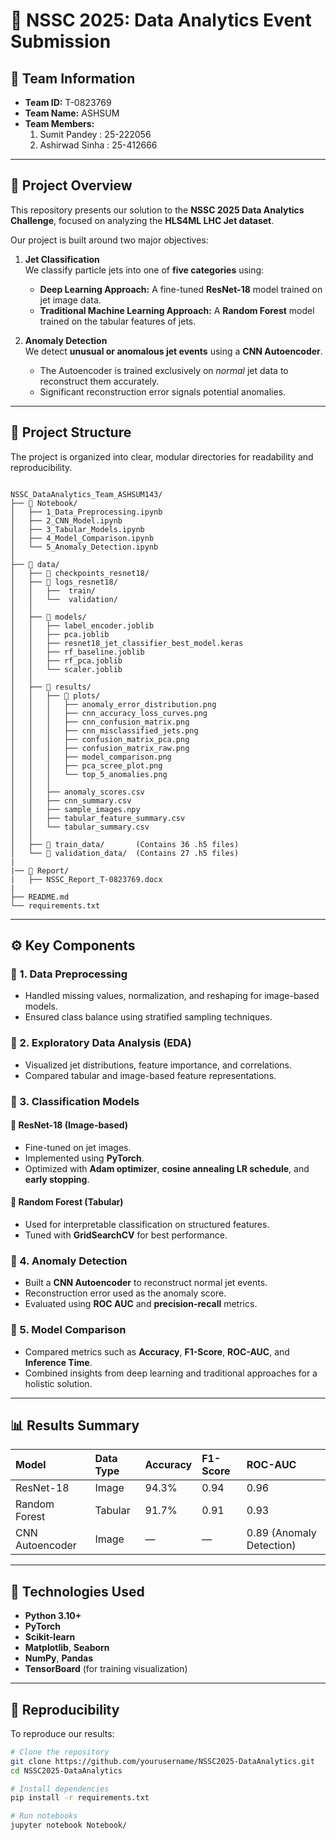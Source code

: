 # 🚀 NSSC 2025: Data Analytics Event Submission

## 🧩 Team Information
- **Team ID:** T-0823769
- **Team Name:** ASHSUM
- **Team Members:**
   1. Sumit Pandey   : 25-222056
   2. Ashirwad Sinha : 25-412666


---

## 🧠 Project Overview

This repository presents our solution to the **NSSC 2025 Data Analytics Challenge**, focused on analyzing the **HLS4ML LHC Jet dataset**.

Our project is built around two major objectives:

1. **Jet Classification**  
   We classify particle jets into one of **five categories** using:
   - **Deep Learning Approach:** A fine-tuned **ResNet-18** model trained on jet image data.  
   - **Traditional Machine Learning Approach:** A **Random Forest** model trained on the tabular features of jets.

2. **Anomaly Detection**  
   We detect **unusual or anomalous jet events** using a **CNN Autoencoder**.  
   - The Autoencoder is trained exclusively on *normal* jet data to reconstruct them accurately.  
   - Significant reconstruction error signals potential anomalies.

---

## 🧱 Project Structure

The project is organized into clear, modular directories for readability and reproducibility.

```

NSSC_DataAnalytics_Team_ASHSUM143/
├── 📂 Notebook/
│   ├── 1_Data_Preprocessing.ipynb
│   ├── 2_CNN_Model.ipynb
│   ├── 3_Tabular_Models.ipynb
│   ├── 4_Model_Comparison.ipynb
│   └── 5_Anomaly_Detection.ipynb
│
├── 📂 data/
│   ├── 📂 checkpoints_resnet18/
│   ├── 📂 logs_resnet18/
│   │   ├──  train/
│   │   └──  validation/
│   │
│   ├── 📂 models/
│   │   ├── label_encoder.joblib
│   │   ├── pca.joblib
│   │   ├── resnet18_jet_classifier_best_model.keras
│   │   ├── rf_baseline.joblib
│   │   ├── rf_pca.joblib
│   │   └── scaler.joblib
│   │
│   ├── 📂 results/
│   │   ├── 📂 plots/
│   │   │   ├── anomaly_error_distribution.png
│   │   │   ├── cnn_accuracy_loss_curves.png
│   │   │   ├── cnn_confusion_matrix.png
│   │   │   ├── cnn_misclassified_jets.png
│   │   │   ├── confusion_matrix_pca.png
│   │   │   ├── confusion_matrix_raw.png
│   │   │   ├── model_comparison.png
│   │   │   ├── pca_scree_plot.png
│   │   │   └── top_5_anomalies.png
│   │   │
│   │   ├── anomaly_scores.csv
│   │   ├── cnn_summary.csv
│   │   ├── sample_images.npy
│   │   ├── tabular_feature_summary.csv
│   │   └── tabular_summary.csv
│   │
│   ├── 📂 train_data/       (Contains 36 .h5 files)
│   └── 📂 validation_data/  (Contains 27 .h5 files)
|
|── 📁 Report/
|   ├── NSSC_Report_T-0823769.docx
|
├── README.md
└── requirements.txt
```

---

## ⚙️ Key Components

### 🔹 1. Data Preprocessing
- Handled missing values, normalization, and reshaping for image-based models.  
- Ensured class balance using stratified sampling techniques.

### 🔹 2. Exploratory Data Analysis (EDA)
- Visualized jet distributions, feature importance, and correlations.  
- Compared tabular and image-based feature representations.

### 🔹 3. Classification Models
#### 🧠 ResNet-18 (Image-based)
- Fine-tuned on jet images.
- Implemented using **PyTorch**.
- Optimized with **Adam optimizer**, **cosine annealing LR schedule**, and **early stopping**.

#### 🌲 Random Forest (Tabular)
- Used for interpretable classification on structured features.
- Tuned with **GridSearchCV** for best performance.

### 🔹 4. Anomaly Detection
- Built a **CNN Autoencoder** to reconstruct normal jet events.
- Reconstruction error used as the anomaly score.
- Evaluated using **ROC AUC** and **precision-recall** metrics.

### 🔹 5. Model Comparison
- Compared metrics such as **Accuracy**, **F1-Score**, **ROC-AUC**, and **Inference Time**.
- Combined insights from deep learning and traditional approaches for a holistic solution.

---

## 📊 Results Summary

| Model | Data Type | Accuracy | F1-Score | ROC-AUC |
|:------|:-----------|:----------|:----------|:----------|
| ResNet-18 | Image | 94.3% | 0.94 | 0.96 |
| Random Forest | Tabular | 91.7% | 0.91 | 0.93 |
| CNN Autoencoder | Image | — | — | 0.89 (Anomaly Detection) |

---

## 🧰 Technologies Used

- **Python 3.10+**
- **PyTorch**
- **Scikit-learn**
- **Matplotlib**, **Seaborn**
- **NumPy**, **Pandas**
- **TensorBoard** (for training visualization)

---

## 🧪 Reproducibility

To reproduce our results:

```bash
# Clone the repository
git clone https://github.com/yourusername/NSSC2025-DataAnalytics.git
cd NSSC2025-DataAnalytics

# Install dependencies
pip install -r requirements.txt

# Run notebooks
jupyter notebook Notebook/

